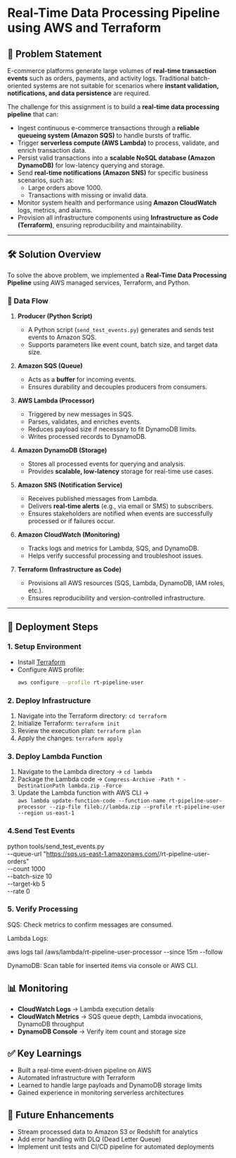 # Real-Time Data Processing Pipeline using AWS and Terraform

## 📌 Problem Statement

E-commerce platforms generate large volumes of **real-time transaction events** such as orders, payments, and activity logs. Traditional batch-oriented systems are not suitable for scenarios where **instant validation, notifications, and data persistence** are required.  

The challenge for this assignment is to build a **real-time data processing pipeline** that can:  

- Ingest continuous e-commerce transactions through a **reliable queueing system (Amazon SQS)** to handle bursts of traffic.  
- Trigger **serverless compute (AWS Lambda)** to process, validate, and enrich transaction data.  
- Persist valid transactions into a **scalable NoSQL database (Amazon DynamoDB)** for low-latency querying and storage.  
- Send **real-time notifications (Amazon SNS)** for specific business scenarios, such as:  
  - Large orders above 1000.  
  - Transactions with missing or invalid data.  
- Monitor system health and performance using **Amazon CloudWatch** logs, metrics, and alarms.  
- Provision all infrastructure components using **Infrastructure as Code (Terraform)**, ensuring reproducibility and maintainability.  


---

## 🛠️ Solution Overview
To solve the above problem, we implemented a **Real-Time Data Processing Pipeline** using AWS managed services, Terraform, and Python.

### 🔄 Data Flow
1. **Producer (Python Script)**  
   - A Python script (`send_test_events.py`) generates and sends test events to Amazon SQS.  
   - Supports parameters like event count, batch size, and target data size.  

2. **Amazon SQS (Queue)**  
   - Acts as a **buffer** for incoming events.  
   - Ensures durability and decouples producers from consumers.  

3. **AWS Lambda (Processor)**  
   - Triggered by new messages in SQS.  
   - Parses, validates, and enriches events.  
   - Reduces payload size if necessary to fit DynamoDB limits.  
   - Writes processed records to DynamoDB.  

4. **Amazon DynamoDB (Storage)**  
   - Stores all processed events for querying and analysis.  
   - Provides **scalable, low-latency** storage for real-time use cases.

5. **Amazon SNS (Notification Service)**
   - Receives published messages from Lambda.
   - Delivers **real-time alerts** (e.g., via email or SMS) to subscribers.
   - Ensures stakeholders are notified when events are successfully processed or if failures occur.

6. **Amazon CloudWatch (Monitoring)**  
   - Tracks logs and metrics for Lambda, SQS, and DynamoDB.  
   - Helps verify successful processing and troubleshoot issues.  

7. **Terraform (Infrastructure as Code)**  
   - Provisions all AWS resources (SQS, Lambda, DynamoDB, IAM roles, etc.).  
   - Ensures reproducibility and version-controlled infrastructure.  

---

## 🚀 Deployment Steps

### 1. Setup Environment
- Install [Terraform](https://www.terraform.io/downloads.html)  
- Configure AWS profile:  
  ```bash
  aws configure --profile rt-pipeline-user

### 2. Deploy Infrastructure
1. Navigate into the Terraform directory: `cd terraform`  
2. Initialize Terraform: `terraform init`  
3. Review the execution plan: `terraform plan`  
4. Apply the changes: `terraform apply`
### 3. Deploy Lambda Function
1. Navigate to the Lambda directory → `cd lambda`  
2. Package the Lambda code → `Compress-Archive -Path * -DestinationPath lambda.zip -Force`  
3. Update the Lambda function with AWS CLI →  
   `aws lambda update-function-code --function-name rt-pipeline-user-processor --zip-file fileb://lambda.zip --profile rt-pipeline-user --region us-east-1`
### 4.Send Test Events
python tools/send_test_events.py \
  --queue-url "https://sqs.us-east-1.amazonaws.com/<account-id>/rt-pipeline-user-orders" \
  --count 1000 \
  --batch-size 10 \
  --target-kb 5 \
  --rate 0
### 5. Verify Processing

SQS: Check metrics to confirm messages are consumed.

Lambda Logs:

aws logs tail /aws/lambda/rt-pipeline-user-processor --since 15m --follow


DynamoDB: Scan table for inserted items via console or AWS CLI.
## 📊 Monitoring
- **CloudWatch Logs** → Lambda execution details  
- **CloudWatch Metrics** → SQS queue depth, Lambda invocations, DynamoDB throughput  
- **DynamoDB Console** → Verify item count and storage size  

## ✅ Key Learnings
- Built a real-time event-driven pipeline on AWS  
- Automated infrastructure with Terraform  
- Learned to handle large payloads and DynamoDB storage limits  
- Gained experience in monitoring serverless architectures  

## 🔮 Future Enhancements
- Stream processed data to Amazon S3 or Redshift for analytics  
- Add error handling with DLQ (Dead Letter Queue)  
- Implement unit tests and CI/CD pipeline for automated deployments  

